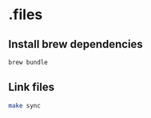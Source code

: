 # .files

## Install brew dependencies

```bash
brew bundle
```

## Link files

```bash
make sync
```
